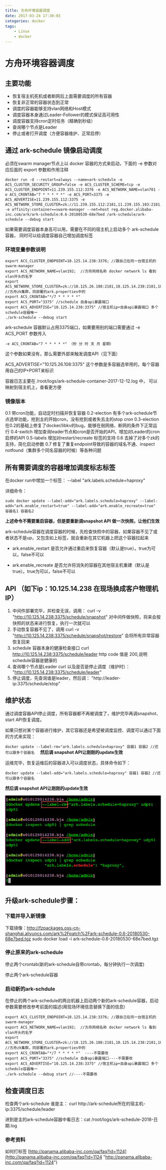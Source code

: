 ```yaml
---
title: 方舟环境容器调度
date: 2017-03-24 17:30:03
categories: docker
tags:
    - Linux
    - docker
---
```


# 方舟环境容器调度


## 主要功能

- 恢复宿主机死机或者断网后上面需要调度的所有容器
- 恢复非正常的容器状态到正常
- 调度的容器能够支持vlan网络和Host模式
- 调度容器本身通过Leader-Follower的模式保证高可用性
- 调度容器支持cron定时任务（精确到秒级）
- 查询哪个节点是Leader
- 停止或者打开调度（方便容器维护、正常启停）

## 通过 ark-schedule 镜像启动调度

必须在swarm manager节点上以 docker 容器的方式来启动，下面的 -e 参数对应后面的 export 参数和作用注释


```
docker run -d --restart=always --name=ark-schedule -e ACS_CLUSTER_SECURITY_GROUP=false -e ACS_CLUSTER_SCHEME=tcp -e ACS_CLUSTER_ENDPOINT=11.239.155.112:3376 -e ACS_NETWORK_NAME=vlan701 -e ACS_CRONTAB="7 * * * * *" -e ACS_PORT=3375 -e ACS_ADVERTISE=11.239.155.112:3375 -e ACS_NETWORK_STORE_CLUSTER=zk://11.239.155.112:2181,11.239.155.103:2181,11.239.155.97:2181/Cluster -e affinity:container==swarm-manager --net=host reg.docker.alibaba-inc.com/ark/ark-schedule:0.6-20180530-68e7bed /ark-schedule/ark-schedule --debug start
```

如果需要调度容器本身高可以用，需要在不同的宿主机上启动多个 ark-schedule 容器， 同时可以给调度容器自己增加调度标签

### 环境变量参数说明


```
export ACS_CLUSTER_ENDPOINT=10.125.14.238:3376; //跟自己在同一台宿主机的swarm-manager
export ACS_NETWORK_NAME=vlan192;  //方舟网络名称 docker network ls 看到vlan开头的名字
export ACS_NETWORK_STORE_CLUSTER=zk://10.125.26.108:2181,10.125.14.238:2181,10.125.1.45:2181/Cluster; //方舟zk集群，同部署的ark.properties中的
export ACS_CRONTAB="*/7 * * * * *" 
export ACS_PORT="3375" //schedule 自身api暴露端口
export ACS_ADVERTISE="10.125.14.238:3375" //宿主机ip+自身api暴露端口 多个schedule容器唯一
./ark-schedule --debug start
```

ark-schedule 容器默认占用3375端口，如果要用别的端口需要通过 -e ACS_PORT 参数传入

`-e ACS_CRONTAB="7 * * * * *" （秒 分 时 天 月 星期）`

这个参数如果没有，那么需要外部来触发调度API（见下面）

ACS_ADVERTISE="10.125.26.108:3375"  这个参数是多容器选举用的，每个容器用自己的IP+PORT来标识

容器日志主要在 /root/logs/ark-schedule-container-2017-12-12.log 中， 可以映射到宿主机上，查看更方便

### 镜像版本

0.1 带cron功能，自动定时扫描并恢复容器
0.2-election 有多个ark-schedule节点选举功能，抢到主的开始cron，没有抢到或者失去主的stop cron
0.3-election 在0.2的基础上修复了docker/libkv的bug，能够在弱网络、断网的条件下正常运行
0.4-switch 增加查询leader节点和cron是否开始的API，增加对Leader的cron启停的API
0.5-labels 增加对restart/recreate 标签的支持
0.6 去掉了对多个zk的支持，简化启动参数
0.7 修复了重复endpoint导致的容器的域名不通、inspect notfound（集群多个同名容器的时候）等各种问题

## 所有需要调度的容器增加调度标志标签

在docker run中增加一个标签： --label "ark.labels.schedule=haproxy"

详细命令：

```
sudo docker update --label-add="ark.labels.schedule=haproxy" --label-add="ark.enable_restart=true" --label-add="ark.enable_recreate=true" 容器名1 容器名2
```

**上述命令不需要重启容器，但是要重新调snapshot API 做一次快照，让他们生效**

ark-schedule容器在调度容器的时候，先检查快照中的容器，如果容器不见了或者状态不是up，又包含如上标签，就会重新在其它机器上把这个容器拉起来

- ark.enable_restart
是否允许通过重启来恢复容器（默认是true）。true为可以，false不可以

- ark.enable_recreate
是否允许将消失的容器在其他宿主机重建（默认是true）。true为可以，false不可以

## API （如下ip：10.125.14.238 在现场换成客户物理机IP）

1. 中间件部署完毕，并检查无误，调用： curl -v "http://10.125.14.238:3375/schedule/snapshot" 对中间件做快照，将来会按快照的状态来进行恢复，执行一次就可以
2. 手动恢复容器不见了，调用 curl -v "http://10.125.14.238:3375/schedule/snapshot/restore" 会将所有异常容器恢复回来
2. schedule 容器本身的健康检查接口 curl http://10.125.14.238:3375/schedule/leader http code 值是 200,说明schedule容器是健康的
3. 查询哪个节点是Leader curl 以及是否是停止调度（维护时）： "http://10.125.14.238:3375/schedule/leader"
4. 停止调度，先查询谁是leader，然后调： "http://leader-ip:3375/schedule/stop"


## 维护状态

通过调度容器API停止调度，所有容器都不再被调度了，维护完毕再调snapshot、start API恢复调度。


如果只想对某个容器进行维护，其它容器还是希望被调度监控、调度可以通过下面的方式来实现：

`docker update --label-rm="ark.labels.schedule=haproxy" 容器1 容器2 //还可以跟多个容器名  `
**然后调 snapshot API让刚刚的update生效**

运维完毕，恢复运维后的容器进入可以调度状态，具体命令如下：

`docker update --label-add="ark.labels.schedule=haproxy" 容器1 容器2 //还可以跟多个容器名  `

**然后调 snapshot API让刚刚的update生效**

![image.png](/images/oss/b055cf8f275749491fc768fab1ffd1a5.png)

## 升级ark-schedule步骤：

### 下载并导入新镜像

下载镜像：http://fzpackages.oss-cn-shanghai.aliyuncs.com/ark%2Fpatch%2Fark-schedule-0.6-20180530-68e7bed.tgz
sudo docker load -i ark-schedule-0.6-20180530-68e7bed.tgz

### 停止原来的ark-schedule

停止两个crontab(新的ark-schedule自带crontab，每分钟执行一次调度)

停止两个ark-schedule容器

### 启动新的ark-schdule
在停止的两个ark-schedule的两台机器上启动两个新的ark-schedule容器，启动参数需要修改参考前面的描述(用现场环境信息替换下面的信息)

```
export ACS_CLUSTER_ENDPOINT=10.125.14.238:3376; //跟自己在同一台宿主机的swarm-manager
export ACS_NETWORK_NAME=vlan192;  //方舟网络名称 docker network ls 看到vlan开头的名字
export ACS_NETWORK_STORE_CLUSTER=zk://10.125.26.108:2181,10.125.14.238:2181,10.125.1.45:2181/Cluster; //方舟zk集群，同部署的ark.properties中的
export ACS_CRONTAB="*/7 * * * * *"  ----不需要改
export ACS_PORT="3375" //schedule 自身api暴露端口----不需要改
export ACS_ADVERTISE="10.125.14.238:3375" //宿主机ip+自身api暴露端口 多个schedule容器唯一
./ark-schedule --debug start //----不需要改
```

## 检查调度日志
检查两个ark-schedule 谁是主： curl http://ark-schedule所在的宿主机-ip:3375/schedule/leader 

进到是主的ark-schedule容器中看日志：cat /root/logs/ark-schedule-2018-日期.log


### 参考资料

如何打标签 [http://panama.alibaba-inc.com/qa/faq?id=1124](http://panama.alibaba-inc.com/qa/faq?id=1124 "http://panama.alibaba-inc.com/qa/faq?id=1124")